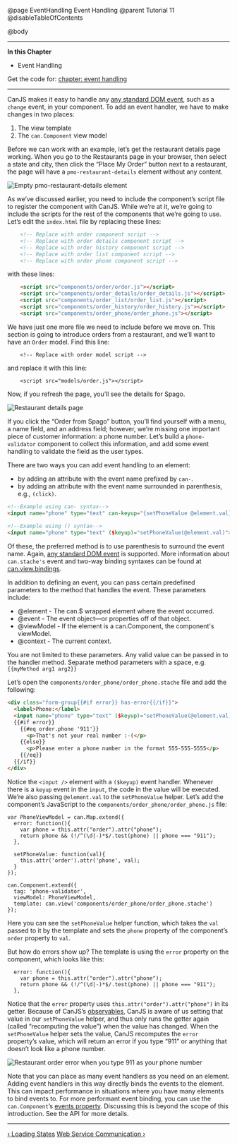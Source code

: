 @page EventHandling Event Handling
@parent Tutorial 11
@disableTableOfContents

@body

<div class="getting-started">

- - - -
**In this Chapter**
 - Event Handling

Get the code for: [chapter: event handling](/guides/examples/PlaceMyOrder/ch-8_canjs-getting-started.zip)

- - -

CanJS makes it easy to handle any
[any standard DOM event](https://developer.mozilla.org/en-US/docs/Web/Events), 
such as a `change` event, in your component. To add an event handler, we
have to make changes in two places:

1. The view template
2. The `can.Component` view model

Before we can work with an example, let’s get the restaurant details page
working. When you go to the Restaurants page in your browser, then select
a state and city, then click the “Place My Order” button next to a restaurant,
the page will have a `pmo-restaurant-details` element without any content.

![Empty pmo-restaurant-details element](../can/guides/images/event-handling/EmptyRestaurantDetails.png)

As we’ve discussed earlier, you need to include the component’s script
file to register the component with CanJS. While we’re at it, we’re going to
include the scripts for the rest of the components that we’re going to use.
Let’s edit the `index.html` file by replacing these lines:

```html
	<!-- Replace with order component script -->
	<!-- Replace with order details component script -->
	<!-- Replace with order history component script -->
	<!-- Replace with order list component script -->
	<!-- Replace with order phone component script -->
```

with these lines:

```html
	<script src="components/order/order.js"></script>
	<script src="components/order_details/order_details.js"></script>
	<script src="components/order_list/order_list.js"></script>
	<script src="components/order_history/order_history.js"></script>
	<script src="components/order_phone/order_phone.js"></script>
```

We have just one more file we need to include before we move on. This
section is going to introduce orders from a restaurant, and
we’ll want to have an `Order` model. Find this line:

```
	<!-- Replace with order model script -->
```

and replace it with this line:

```
    <script src="models/order.js"></script>
```

Now, if you refresh the page, you’ll see the details for Spago.

![Restaurant details page](../can/guides/images/application-design/RestaurantDetails.png)

If you click the “Order from Spago” button, you’ll find yourself with a menu, a
name field, and an address field; however, we’re missing one important piece of
customer information: a phone number. Let’s build a `phone-validator`
component to collect this information, and add some event handling to
validate the field as the user types.

There are two ways you can add event handling to an element:
 - by adding an attribute with the event name prefixed by `can-`.
 - by adding an attribute with the event name surrounded in parenthesis, e.g., `(click)`.

```html
<!--Example using can- syntax-->
<input name="phone" type="text" can-keyup="{setPhoneValue @element.val}">
   
<!--Example using () syntax-->
<input name="phone" type="text" ($keyup)="setPhoneValue(@element.val)">
```

Of these, the preferred method is to use parenthesis to surround the event name.
Again, [any standard DOM event](https://developer.mozilla.org/en-US/docs/Web/Events) is supported.
More information about `can.stache's` event and two-way binding syntaxes can be found at [can.view.bindings](http://localhost:8080/docs/can.view.bindings.html).

In addition to defining an event, you can pass certain predefined parameters 
to the method that handles the event. These parameters include:

   - @element - The can.$ wrapped element where the event occurred.
   - @event - The event object&mdash;or properties off of that object.
   - @viewModel - If the element is a can.Component, the component's viewModel.
   - @context - The current context.

You are not limited to these parameters. Any valid value can be passed in to the 
handler method. Separate method parameters with a space, e.g. `{{myMethod arg1 arg2}}`

Let’s open the `components/order_phone/order_phone.stache` file and add the
following:

```html
<div class="form-group{{#if error}} has-error{{/if}}">
  <label>Phone:</label>
  <input name="phone" type="text" ($keyup)="setPhoneValue(@element.val)">
  {{#if error}}
    {{#eq order.phone '911'}}
      <p>That's not your real number :-(</p>
    {{else}}
      <p>Please enter a phone number in the format 555-555-5555</p>
    {{/eq}}
  {{/if}}
</div>
```

Notice the `<input />` element with a `($keyup)` event handler. Whenever there
is a `keyup` event in the `input`, the code in the value will be executed. We’re 
also passing `@element.val` to the `setPhoneValue` helper. Let’s
add the component’s JavaScript to the `components/order_phone/order_phone.js`
file:

```
var PhoneViewModel = can.Map.extend({
  error: function(){
    var phone = this.attr("order").attr("phone");
    return phone && (!/^(\d|-)*$/.test(phone) || phone === "911");
  },

  setPhoneValue: function(val){
    this.attr('order').attr('phone', val);
  }
});

can.Component.extend({
  tag: 'phone-validator',
  viewModel: PhoneViewModel,
  template: can.view('components/order_phone/order_phone.stache')
});
```

Here you can see the `setPhoneValue` helper function, which takes the `val`
passed to it by the template and sets the `phone` property of the
component’s `order` property to `val`.

But how do errors show up? The template is using the `error` property on the
component, which looks like this:

```
  error: function(){
    var phone = this.attr("order").attr("phone");
    return phone && (!/^(\d|-)*$/.test(phone) || phone === "911");
  },
```

Notice that the `error` property uses `this.attr("order").attr("phone")` in
its getter. Because of CanJS’s [observables](Observables.html), CanJS is
aware of us setting that value in our `setPhoneValue` helper, and thus only
runs the getter again (called “recomputing the value”) when
the value has changed. When the `setPhoneValue` helper sets the value, CanJS
recomputes the `error` property’s value, which will return an error if you
type “911” or anything that doesn’t look like a phone number.

![Restaurant order error when you type 911 as your phone number](../can/guides/images/event-handling/RestaurantOrderError911.png)

Note that you can place as many event handlers as you need on an element. Adding event
handlers in this way directly binds the events to the element. This can impact
performance in situations where you have many elements to bind events to. For
more performant event binding, you can use the `can.Component`’s [events
property](../docs/can.Component.prototype.events.html). Discussing this is beyond
the scope of this introduction. See the API for more details.

- - -

<span class="pull-left">[&lsaquo; Loading States](LoadingStates.html)</span>
<span class="pull-right">[Web Service Communication &rsaquo;](WebServiceCommunication.html)</span>

</div>
